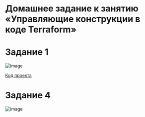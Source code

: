 
# Домашнее задание к занятию «Управляющие конструкции в коде Terraform»

# Задание 1
![image](https://github.com/Dimarkle/DevOps/assets/118626944/917cb18b-fa8d-47d0-9791-0858210c1118)

[Код проекта](https://github.com/Dimarkle/DevOps/tree/terraform-03/%D0%A3%D0%BF%D1%80%D0%B0%D0%B2%D0%BB%D1%8F%D1%8E%D1%89%D0%B8%D0%B5%20%D0%BA%D0%BE%D0%BD%D1%81%D1%82%D1%80%D1%83%D0%BA%D1%86%D0%B8%D0%B8%20%D0%B2%20%D0%BA%D0%BE%D0%B4%D0%B5%20Terraform)

# Задание 4


![image](https://github.com/Dimarkle/DevOps/assets/118626944/ffc7f22c-a9ed-427f-9701-41826c1e3118)
